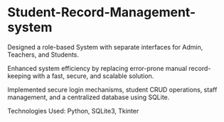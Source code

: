# Student-Record-Management-system
Designed a role-based System with separate interfaces for Admin, Teachers, and Students. 

Enhanced system efficiency by replacing error-prone manual record-keeping with a fast, secure, and scalable solution.

Implemented secure login mechanisms, student CRUD operations, staff management, and a centralized database using SQLite. 

Technologies Used: Python, SQLite3, Tkinter

